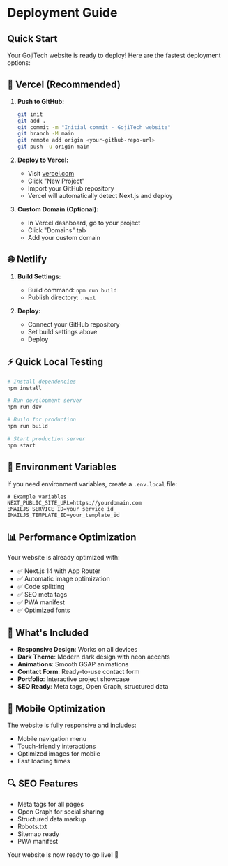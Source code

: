 # Deployment Guide

## Quick Start

Your GojiTech website is ready to deploy! Here are the fastest deployment options:

## 🚀 Vercel (Recommended)

1. **Push to GitHub:**
   ```bash
   git init
   git add .
   git commit -m "Initial commit - GojiTech website"
   git branch -M main
   git remote add origin <your-github-repo-url>
   git push -u origin main
   ```

2. **Deploy to Vercel:**
   - Visit [vercel.com](https://vercel.com)
   - Click "New Project"
   - Import your GitHub repository
   - Vercel will automatically detect Next.js and deploy

3. **Custom Domain (Optional):**
   - In Vercel dashboard, go to your project
   - Click "Domains" tab
   - Add your custom domain

## 🌐 Netlify

1. **Build Settings:**
   - Build command: `npm run build`
   - Publish directory: `.next`

2. **Deploy:**
   - Connect your GitHub repository
   - Set build settings above
   - Deploy

## ⚡ Quick Local Testing

```bash
# Install dependencies
npm install

# Run development server
npm run dev

# Build for production
npm run build

# Start production server
npm start
```

## 🔧 Environment Variables

If you need environment variables, create a `.env.local` file:

```env
# Example variables
NEXT_PUBLIC_SITE_URL=https://yourdomain.com
EMAILJS_SERVICE_ID=your_service_id
EMAILJS_TEMPLATE_ID=your_template_id
```

## 📊 Performance Optimization

Your website is already optimized with:
- ✅ Next.js 14 with App Router
- ✅ Automatic image optimization
- ✅ Code splitting
- ✅ SEO meta tags
- ✅ PWA manifest
- ✅ Optimized fonts

## 🎯 What's Included

- **Responsive Design**: Works on all devices
- **Dark Theme**: Modern dark design with neon accents
- **Animations**: Smooth GSAP animations
- **Contact Form**: Ready-to-use contact form
- **Portfolio**: Interactive project showcase
- **SEO Ready**: Meta tags, Open Graph, structured data

## 📱 Mobile Optimization

The website is fully responsive and includes:
- Mobile navigation menu
- Touch-friendly interactions
- Optimized images for mobile
- Fast loading times

## 🔍 SEO Features

- Meta tags for all pages
- Open Graph for social sharing
- Structured data markup
- Robots.txt
- Sitemap ready
- PWA manifest

Your website is now ready to go live! 🚀 